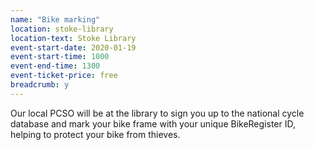 ```yaml
---
name: "Bike marking"
location: stoke-library
location-text: Stoke Library
event-start-date: 2020-01-19
event-start-time: 1000
event-end-time: 1300
event-ticket-price: free
breadcrumb: y
---
```


Our local PCSO will be at the library to sign you up to the national cycle database and mark your bike frame with your unique BikeRegister ID, helping to protect your bike from thieves.
